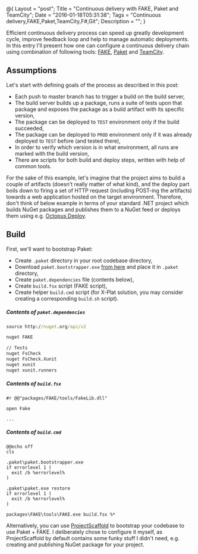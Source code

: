 @{
    Layout = "post";
    Title = "Continuous delivery with FAKE, Paket and TeamCity";
    Date = "2016-01-18T05:31:38";
    Tags = "Continuous delivery,FAKE,Paket,TeamCity,F#,Git";
    Description = "";
}

Efficient continuous delivery process can speed up greatly development cycle, improve feedback loop and help to manage automatic deployments.     
In this entry I'll present how one can configure a continuous delivery chain using combination of following tools: [FAKE](http://fsharp.github.io/FAKE/), [Paket](http://fsprojects.github.io/Paket/) and [TeamCity](https://www.jetbrains.com/teamcity/).

<!--more-->

## Assumptions

Let's start with defining goals of the process as described in this post:

* Each push to master branch has to trigger a build on the build server,
* The build server builds up a package, runs a suite of tests upon that package and exposes the package as a build artifact with its specific version,
* The package can be deployed to `TEST` environment only if the build succeeded,
* The package can be deployed to `PROD` environment only if it was already deployed to `TEST` before (and tested there),
* In order to verify which version is in what environment, all runs are marked with the build version,
* There are scripts for both build and deploy steps, written with help of common tools.

For the sake of this example, let's imagine that the project aims to build a couple of artifacts (doesn't really matter of what kind), and the deploy part boils down to firing a set of HTTP request (including POST-ing the artifacts) towards a web application hosted on the target environment.
Therefore, don't think of below example in terms of your standard .NET project which builds NuGet packages and publishes them to a NuGet feed or deploys them using e.g. [Octopus Deploy](https://octopus.com/).

## Build

First, we'll want to bootstrap Paket:

* Create `.paket` directory in your root codebase directory,
* Download `paket.bootstrapper.exe` [from here](https://github.com/fsprojects/Paket/releases) and place it in `.paket` directory,
* Create `paket.dependencies` file (contents below),
* Create `build.fsx` script (FAKE script),
* Create helper `build.cmd` script (for X-Plat solution, you may consider creating a corresponding `build.sh` script).

##### Contents of `paket.dependencies`

```cmd
source http://nuget.org/api/v2

nuget FAKE

// Tests
nuget FsCheck
nuget FsCheck.Xunit
nuget xunit
nuget xunit.runners
```

##### Contents of `build.fsx`

```
#r @@"packages/FAKE/tools/FakeLib.dll"

open Fake

...

```

##### Contents of `build.cmd`

```
@@echo off
cls

.paket\paket.bootstrapper.exe
if errorlevel 1 (
  exit /b %errorlevel%
)

.paket\paket.exe restore
if errorlevel 1 (
  exit /b %errorlevel%
)

packages\FAKE\tools\FAKE.exe build.fsx %*
```

<div class="message">

Alternatively, you can use [ProjectScaffold](https://github.com/fsprojects/ProjectScaffold) to bootstrap your codebase to use Paket + FAKE. I deliberately chose to configure it myself, as ProjectScaffold by default contains some funky stuff I didn't need, e.g. creating and publishing NuGet package for your project. 

</div>